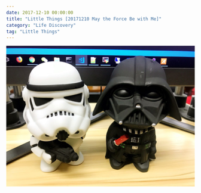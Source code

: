 ```yaml
---
date: 2017-12-10 00:00:00
title: "Little Things [20171210 May the Force Be with Me]"
category: "Life Discovery"
tag: "Little Things"
---
```


![Sweet](https://raw.githubusercontent.com/joshua19881228/my_blogs/master/Life_Discovery/Little_Things/figures/20171210.jpg "May the Force Be with Me")